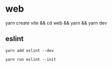 # web

yarn create vite && cd web && yarn && yarn dev

## eslint

```sehll
yarn add eslint --dev
```

```shell
yarn run eslint --init
```
